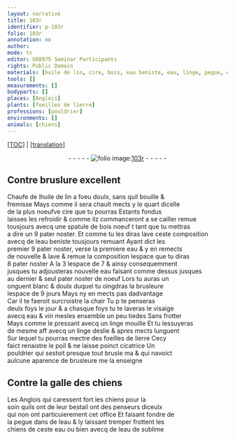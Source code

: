 ```yaml
---
layout: narrative
title: 103r
identifier: p-103r
folio: 103r
annotation: no
author:
mode: tc
editor: GR8975 Seminar Participants
rights: Public Domain
materials: [huile de lin, cire, bois, eau beniste, eau, linge, pegue, eau de sublime]
tools: []
measurements: []
bodyparts: []
places: [Anglois]
plants: [foeilles de lierre]
professions: [pouldrier]
environments: []
animals: [chiens]
---
```


<p><a href="{{ site.baseurl }}/diplomatic/">[TOC]</a> | <a href="{{ site.baseurl }}/texts/p-103r_tl/" target="_blank">[translation]</a></p><div class="folio" align="center">- - - - - <a href="http://gallica.bnf.fr/ark:/12148/btv1b10500001g/f211.item" target="_blank"><img src="https://cu-mkp.github.io/2017-workshop-edition/assets/photo-icon.png" alt="folio image: " style="display:inline-block; margin-bottom:-3px;"/>103r</a> - - - - - </div>  
  

## Contre bruslure excellent

 
Chaufe de l<span class="m">huile de lin</span> a foeu doulx, sans quil bouille &<br/> fremisse Mays comme il sera chault mects y le quart dicelle<br/> de la plus noeufve <span class="m">cire</span> que tu pourras Estants fondus<br/> laisses les refroidir & comme ilz commanceront a se cailler remue<br/> tousjours avecq une spatule de <span class="m">bois</span> noeuf <span class="del">t</span> tant que tu mettras<br/> a dire <span class="del">un</span> 9 pater noster. Et comme tu les diras lave ceste composition<br/> avecq de l<span class="m">eau beniste</span> tousjours remuant Ayant dict le<span class="add">s</span><br/> premier <span class="add">9</span> pater noster, verse la premiere <span class="m">eau</span> & y en remects<br/> de nouvelle & lave & remue la composition lespace que tu diras<br/> 8 pater noster A la 3 lespace de 7 & ainsy consequemment<br/> <span class="del">jusques</span> tu adjousteras nouvelle eau faisant comme dessus jusques<br/> au dernier & seul pater noster de noeuf Lors tu auras un<br/> onguent blanc & doulx duquel tu oingdras la brusleure<br/> lespace de 9 jours Mays ny en mects pas dadvantage<br/> Car il te f<span class="del">a</span>eroit surcroistre la chair Tu <span class="del">p</span> te penseras<br/> deulx foys le jour & a chasque foys tu te laveras le visaige<br/> avecq eau & vin mesles ensemble un peu tiedes Sans frotter<br/> Mays comme le pressant avecq un <span class="m">linge</span> mouille Et tu lessuyeras<br/> de mesme <span class="del">aff</span> avecq un <span class="m">linge</span> deslie & apres mects lunguent<br/> Sur lequel tu pourras mectre des <span class="pa">foeilles de lierre</span> Cecy<br/> faict renaistre le poil & ne laisse poinct cicatrice Un<br/> <span class="pro">pouldrier</span> qui sestoit presque tout brusle <span class="del">ma</span> & qui navoict<br/> aulcune aparence de brusleure me la enseigne
 
 
  

## Contre la galle des <span class="al">chiens</span>

 
Les <span class="pl">Anglois</span> qui caressent fort les <span class="al">chiens</span> pour la<br/> soin quils ont de leur bestail ont des penseurs diceulx<br/> qui <span class="del">non</span> ont particuierement cet office Et faisant fondre de<br/> la <span class="m">pegue</span> dans de leau & ly laissant tremper frottent les<br/> <span class="al">chiens</span> de ceste eau ou bien avecq de l<span class="m">eau de sublime</span>
 
